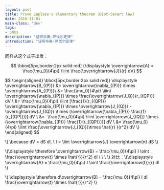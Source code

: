 ```yaml
---
layout: post
title: Prove Laplace's elementary theorem (Biot-Savart law)
date: 2016-11-01
main-class: 'dev'
tags:
- phys
description: "证明毕奥-萨伐尔定律"
introduction: "证明毕奥-萨伐尔定律"
---
```

同样从这个式子出发：

$$ \bbox[5px,border:2px solid red]
{\displaystyle \overrightarrow{A} = \frac{\mu_0}{4\pi} \iiint \frac{\overrightarrow{J}}{r} dV}
$$

$$ \begin{aligned}
\bbox[5px,border:2px solid red]}
\displaystyle
\overrightarrow{B_{(P)}} &= \overrightarrow{\nabla_{(P)}} \times \overrightarrow{A_{(P)}}\\ 
&= \frac{\mu_0}{4\pi} \iiint \overrightarrow{\nabla_{(P)}} \times \frac{\overrightarrow{J_Q}}{r_{(QP)}} dV \\
&= \frac{\mu_0}{4\pi} \iiint 
[\frac{1}{r_{(QP)}} \overrightarrow{\nabla_{(P)}} \times \overrightarrow{J_{(Q)}} 
-\overrightarrow{J_{(Q)}} \times (\overrightarrow{\nabla_{(P)}} \frac{1}{r_{(QP)}})] dV \\
&= -\frac{\mu_0}{4\pi} \iiint \overrightarrow{J_{(Q)}} \times (\overrightarrow{\nabla_{(P)}} \frac{1}{r_{(QP)}})] dV \\
&= \frac{\mu_0}{4\pi} \iiint \frac{\overrightarrow{J_{(Q)}}\times \hat{r} }{r^2} dV \\}
\end{aligned} $$


\\(
\because dV = dS dl, \ I = \iint \overrightarrow{J} \overrightarrow{n} dS
\\)

\\(\displaystyle
\therefore \overrightarrow{B} = \frac{\mu_0}{4\pi} I \oint \frac{\overrightarrow{t} \times \hat{r}}{r^2} dl \ \ \ 
\\)
对比：\\(\displaystyle
\overrightarrow{A} = \frac{\mu_0}{4\pi} I \oint \frac{\overrightarrow{t}}{r} dl
\\)

\\( \displaystyle
\therefore d\overrightarrow{B} = \frac{\mu_0}{4\pi} I dl \frac{\overrightarrow{t} \times \hat{r}}{r^2} 
\\)





